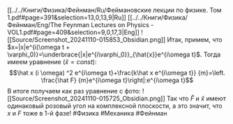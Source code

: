 [[../../Книги/Физика/Фейнман/Ru/Феймановские лекции по физике. Том 1.pdf#page=391&selection=13,0,13,9|Ru]]
[[../../Книги/Физика/Фейнман/Eng/The Feynman Lectures on Physics - VOL1.pdf#page=409&selection=9,0,17,3|Eng]]
![[Source/Screenshot_20241110-015853_Obsidian.png]]
Итак, примем, что $x=|x|e^{i(\omega t + \varphi_0)}=\underbrace{|x|e^{i\varphi_0}}_{\hat{x}}e^{i\omega t}$.
Тогда имеем уравнение ($\hat x = const$):
$$\hat x (i \omega) ^2 e^{i\omega t}+\frac{k\hat x e^{i\omega t}} {m}=\left. \frac{\hat F} {m}e^{i\omega t}\right|:e^{i\omega t}$$
В итоге получаем как раз уравнение с фото:
![[Source/Screenshot_20241110-015725_Obsidian.png]]
Так что $\hat F$ и $\hat x$ имеют одинаковый розовый угол на комплексной плоскости, а это значит, что $x$ и $F$ тоже в 1-й фазе!
#Физика #Механика #Фейнман 
